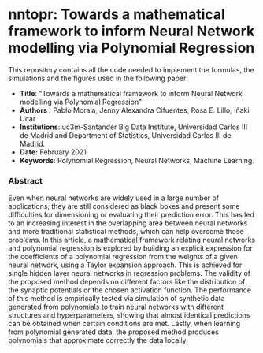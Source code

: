 # nntopr: Towards a mathematical framework to inform Neural Network modelling via Polynomial Regression
This repository contains all the code needed to implement the formulas, the simulations and the figures used in the following paper: 

* **Title**: "Towards a mathematical framework to inform Neural Network modelling via Polynomial Regression"
* **Authors :** Pablo Morala, Jenny Alexandra Cifuentes, Rosa E. Lillo, Iñaki Ucar
* **Institutions**: uc3m-Santander Big Data Institute, Universidad Carlos III de Madrid and Department of Statistics, Universidad Carlos III de Madrid.
* **Date:** February 2021
* **Keywords**: Polynomial Regression, Neural Networks, Machine Learning.

### Abstract

Even when neural networks are widely used in a large number of applications, they are still considered as black boxes and present some difficulties for dimensioning or evaluating their prediction error. This has led to an increasing interest in the overlapping area between neural networks and more traditional statistical methods, which can help overcome those problems. In this article, a mathematical framework relating neural networks and polynomial regression is explored by building an explicit expression for the coefficients of a polynomial regression from the weights of a given neural network, using a Taylor expansion approach. This is achieved for single hidden layer neural networks in regression problems. The validity of the proposed method depends on different factors like the distribution of the synaptic potentials or the chosen activation function. The performance of this method is empirically tested via simulation of synthetic data generated from polynomials to train neural networks with different structures and hyperparameters, showing that almost identical predictions can be obtained when certain conditions are met. Lastly, when learning from polynomial generated data, the proposed method produces polynomials that approximate correctly the data locally.
